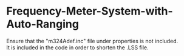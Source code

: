 # Frequency-Meter-System-with-Auto-Ranging

Ensure that the "m324Adef.inc" file under properties is not included.  
It is included in the code in order to shorten the .LSS file.
